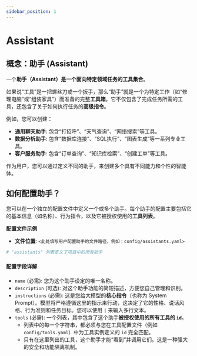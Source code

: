 ```yaml
---
sidebar_position: 1
---
```


# Assistant

## **概念：助手 (Assistant)**

一个**助手（Assistant）是一个面向特定领域任务的工具集合**。

如果说“工具”是一把螺丝刀或一个扳手，那么“助手”就是一个为特定工作（如“修理电脑”或“组装家具”）而准备的完整**工具箱**。它不仅包含了完成任务所需的工具，还包含了关于如何执行任务的**高级指令**。

例如，您可以创建：

  * **通用聊天助手**: 包含“打招呼”、“天气查询”、“网络搜索”等工具。
  * **数据分析助手**: 包含“数据库连接”、“SQL执行”、“图表生成”等一系列专业工具。
  * **客户服务助手**: 包含“订单查询”、“知识库检索”、“创建工单”等工具。

作为用户，您可以通过定义不同的助手，来创建多个具有不同能力和个性的智能体。

## **如何配置助手？**

您可以在一个独立的配置文件中定义一个或多个助手。每个助手的配置主要包括它的基本信息（如名称）、行为指令，以及它被授权使用的**工具列表**。

**配置文件示例**

  * **文件位置**: `<此处填写用户配置助手的文件路径，例如：config/assistants.yaml>`

<!-- end list -->

```yaml
# "assistants" 列表定义了项目中的所有助手
```

#### **配置字段详解**

  * `name` (必需): 您为这个助手设定的唯一名称。
  * `description` (可选): 对这个助手功能的简短描述，方便您自己管理和识别。
  * `instructions` (必需): 这是您给大模型的**核心指令**（也称为 System Prompt）。模型将严格遵循这里的指示来行动，这决定了它的性格、说话风格、行为准则和任务目标。您可以使用 `|` 来输入多行文本。
  * `tools` (必需): 一个列表，其中包含了这个助手**被授权使用的所有工具的 `id`**。
      * 列表中的每一个字符串，都必须与您在工具配置文件（例如 `config/tools.yaml`）中为工具实例定义的 `id` 完全匹配。
      * 只有在这里列出的工具，这个助手才能“看到”并调用它们。这是一种强大的安全和功能隔离机制。
